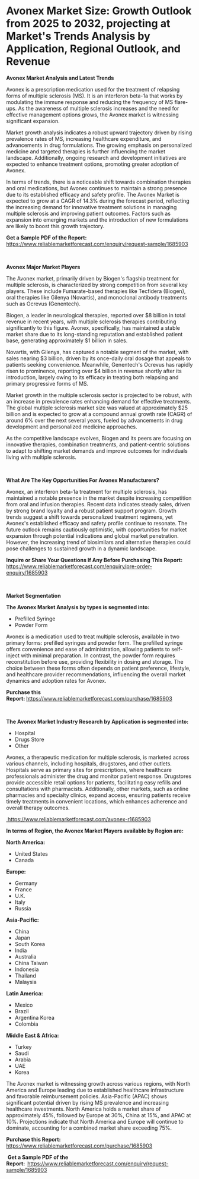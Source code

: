 <p><h1>Avonex Market Size: Growth Outlook from 2025 to 2032, projecting at Market's Trends Analysis by Application, Regional Outlook, and Revenue</h1></p><p><strong>Avonex Market Analysis and Latest Trends</strong></p>
<p><p>Avonex is a prescription medication used for the treatment of relapsing forms of multiple sclerosis (MS). It is an interferon beta-1a that works by modulating the immune response and reducing the frequency of MS flare-ups. As the awareness of multiple sclerosis increases and the need for effective management options grows, the Avonex market is witnessing significant expansion.</p><p>Market growth analysis indicates a robust upward trajectory driven by rising prevalence rates of MS, increasing healthcare expenditure, and advancements in drug formulations. The growing emphasis on personalized medicine and targeted therapies is further influencing the market landscape. Additionally, ongoing research and development initiatives are expected to enhance treatment options, promoting greater adoption of Avonex.</p><p>In terms of trends, there is a noticeable shift towards combination therapies and oral medications, but Avonex continues to maintain a strong presence due to its established efficacy and safety profile. The Avonex Market is expected to grow at a CAGR of 14.3% during the forecast period, reflecting the increasing demand for innovative treatment solutions in managing multiple sclerosis and improving patient outcomes. Factors such as expansion into emerging markets and the introduction of new formulations are likely to boost this growth trajectory.</p></p>
<p><strong>Get a Sample PDF of the Report:&nbsp;</strong> <a href="https://www.reliablemarketforecast.com/enquiry/request-sample/1685903?utm_campaign=3041&utm_medium=2&utm_source=Github&utm_content=ia&utm_term=19042025&utm_id=avonex">https://www.reliablemarketforecast.com/enquiry/request-sample/1685903</a></p>
<p>&nbsp;</p>
<p><strong>Avonex Major Market Players</strong></p>
<p><p>The Avonex market, primarily driven by Biogen's flagship treatment for multiple sclerosis, is characterized by strong competition from several key players. These include Fumarate-based therapies like Tecfidera (Biogen), oral therapies like Gilenya (Novartis), and monoclonal antibody treatments such as Ocrevus (Genentech). </p><p>Biogen, a leader in neurological therapies, reported over $8 billion in total revenue in recent years, with multiple sclerosis therapies contributing significantly to this figure. Avonex, specifically, has maintained a stable market share due to its long-standing reputation and established patient base, generating approximately $1 billion in sales.</p><p>Novartis, with Gilenya, has captured a notable segment of the market, with sales nearing $3 billion, driven by its once-daily oral dosage that appeals to patients seeking convenience. Meanwhile, Genentech's Ocrevus has rapidly risen to prominence, reporting over $4 billion in revenue shortly after its introduction, largely owing to its efficacy in treating both relapsing and primary progressive forms of MS.</p><p>Market growth in the multiple sclerosis sector is projected to be robust, with an increase in prevalence rates enhancing demand for effective treatments. The global multiple sclerosis market size was valued at approximately $25 billion and is expected to grow at a compound annual growth rate (CAGR) of around 6% over the next several years, fueled by advancements in drug development and personalized medicine approaches.</p><p>As the competitive landscape evolves, Biogen and its peers are focusing on innovative therapies, combination treatments, and patient-centric solutions to adapt to shifting market demands and improve outcomes for individuals living with multiple sclerosis.</p></p>
<p>&nbsp;</p>
<p><strong>What Are The Key Opportunities For Avonex Manufacturers?</strong></p>
<p><p>Avonex, an interferon beta-1a treatment for multiple sclerosis, has maintained a notable presence in the market despite increasing competition from oral and infusion therapies. Recent data indicates steady sales, driven by strong brand loyalty and a robust patient support program. Growth trends suggest a shift towards personalized treatment regimens, yet Avonex's established efficacy and safety profile continue to resonate. The future outlook remains cautiously optimistic, with opportunities for market expansion through potential indications and global market penetration. However, the increasing trend of biosimilars and alternative therapies could pose challenges to sustained growth in a dynamic landscape.</p></p>
<p><strong>Inquire or Share Your Questions If Any Before Purchasing This Report:</strong> <a href="https://www.reliablemarketforecast.com/enquiry/pre-order-enquiry/1685903?utm_campaign=3041&utm_medium=2&utm_source=Github&utm_content=ia&utm_term=19042025&utm_id=avonex">https://www.reliablemarketforecast.com/enquiry/pre-order-enquiry/1685903</a></p>
<p>&nbsp;</p>
<p><strong>Market Segmentation</strong></p>
<p><strong>The Avonex Market Analysis by types is segmented into:</strong></p>
<p><ul><li>Prefilled Syringe</li><li>Powder Form</li></ul></p>
<p><p>Avonex is a medication used to treat multiple sclerosis, available in two primary forms: prefilled syringes and powder form. The prefilled syringe offers convenience and ease of administration, allowing patients to self-inject with minimal preparation. In contrast, the powder form requires reconstitution before use, providing flexibility in dosing and storage. The choice between these forms often depends on patient preference, lifestyle, and healthcare provider recommendations, influencing the overall market dynamics and adoption rates for Avonex.</p></p>
<p><strong>Purchase this Report:&nbsp;</strong><a href="https://www.reliablemarketforecast.com/purchase/1685903?utm_campaign=3041&utm_medium=2&utm_source=Github&utm_content=ia&utm_term=19042025&utm_id=avonex">https://www.reliablemarketforecast.com/purchase/1685903</a></p>
<p>&nbsp;</p>
<p><strong>The Avonex Market Industry Research by Application is segmented into:</strong></p>
<p><ul><li>Hospital</li><li>Drugs Store</li><li>Other</li></ul></p>
<p><p>Avonex, a therapeutic medication for multiple sclerosis, is marketed across various channels, including hospitals, drugstores, and other outlets. Hospitals serve as primary sites for prescriptions, where healthcare professionals administer the drug and monitor patient response. Drugstores provide accessible retail options for patients, facilitating easy refills and consultations with pharmacists. Additionally, other markets, such as online pharmacies and specialty clinics, expand access, ensuring patients receive timely treatments in convenient locations, which enhances adherence and overall therapy outcomes.</p></p>
<p><a href="https://www.reliablemarketforecast.com/avonex-r1685903?utm_campaign=3041&utm_medium=2&utm_source=Github&utm_content=ia&utm_term=19042025&utm_id=avonex">&nbsp;https://www.reliablemarketforecast.com/avonex-r1685903</a></p>
<p><strong>In terms of Region, the Avonex Market Players available by Region are:</strong></p>
<p>
    <p> <strong> North America: </strong>
        <ul>
            <li>United States</li>
            <li>Canada</li>
        </ul>
        </p> 
    <p> <strong> Europe: </strong>
        <ul>
            <li>Germany</li>
            <li>France</li>
            <li>U.K.</li>
            <li>Italy</li>
            <li>Russia</li>
        </ul>
        </p> 
    <p> <strong> Asia-Pacific: </strong>
        <ul>
            <li>China</li>
            <li>Japan</li>
            <li>South Korea</li>
            <li>India</li>
            <li>Australia</li>
            <li>China Taiwan</li>
            <li>Indonesia</li>
            <li>Thailand</li>
            <li>Malaysia</li>
        </ul>
        </p> 
    <p> <strong> Latin America: </strong>
        <ul>
            <li>Mexico</li>
            <li>Brazil</li>
            <li>Argentina Korea</li>
            <li>Colombia</li>
        </ul>
        </p> 
    <p> <strong> Middle East & Africa: </strong>
        <ul>
            <li>Turkey</li>
            <li>Saudi</li>
            <li>Arabia</li>
            <li>UAE</li>
            <li>Korea</li>
        </ul>
    </p>
    </p>
<p><p>The Avonex market is witnessing growth across various regions, with North America and Europe leading due to established healthcare infrastructure and favorable reimbursement policies. Asia-Pacific (APAC) shows significant potential driven by rising MS prevalence and increasing healthcare investments. North America holds a market share of approximately 45%, followed by Europe at 30%, China at 15%, and APAC at 10%. Projections indicate that North America and Europe will continue to dominate, accounting for a combined market share exceeding 75%.</p></p>
<p><strong>Purchase this Report: </strong><a href="https://www.reliablemarketforecast.com/purchase/1685903?utm_campaign=3041&utm_medium=2&utm_source=Github&utm_content=ia&utm_term=19042025&utm_id=avonex">https://www.reliablemarketforecast.com/purchase/1685903</a></p>
<p>&nbsp;<strong>Get a Sample PDF of the Report:&nbsp;&nbsp;</strong><a href="https://www.reliablemarketforecast.com/enquiry/request-sample/1685903?utm_campaign=3041&utm_medium=2&utm_source=Github&utm_content=ia&utm_term=19042025&utm_id=avonex">https://www.reliablemarketforecast.com/enquiry/request-sample/1685903</a></p>
<p><strong></strong></p>
<p><p></p><p></p><p></p></p>